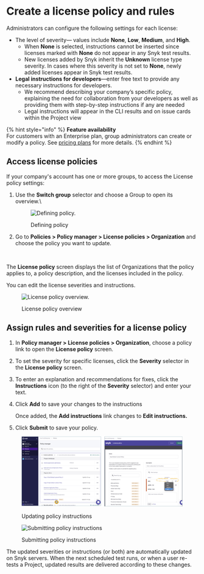# Create a license policy and rules

Administrators can configure the following settings for each license:

* The level of severity— values include **None**, **Low**, **Medium**, and **High**.
  * When **None** is selected, instructions cannot be inserted since licenses marked with **None** do not appear in any Snyk test results.
  * New licenses added by Snyk inherit the **Unknown** license type severity. In cases where this severity is not set to **None**, newly added licenses appear in Snyk test results.
* **Legal instructions for developers**—enter free text to provide any necessary instructions for developers.
  * We recommend describing your company’s specific policy, explaining the need for collaboration from your developers as well as providing them with step-by-step instructions if any are needed
  * Legal instructions will appear in the CLI results and on issue cards within the Project view

{% hint style="info" %}
**Feature availability**\
For customers with an Enterprise plan, group administrators can create or modify a policy. See [pricing plans](https://snyk.io/plans/) for more details.
{% endhint %}

## Access license policies

If your company's account has one or more groups, to access the License policy settings:

1.  Use the **Switch group** selector and choose a Group to open its overview.\\

    <figure><img src="../../../.gitbook/assets/license_choose-group_19oct2022.png" alt="Defining policy."><figcaption><p>Defining policy</p></figcaption></figure>
2.  Go to **Policies > Policy manager > License policies > Organization** and choose the policy you want to update.

    <figure><img src="../../../.gitbook/assets/policy_license_18oct2022.png" alt=""><figcaption></figcaption></figure>

The **License policy** screen displays the list of Organizations that the policy applies to, a policy description, and the licenses included in the policy.

You can edit the license severities and instructions.

<figure><img src="../../../.gitbook/assets/choose-org_customize_19oct2022.png" alt="License policy overview."><figcaption><p>License policy overview</p></figcaption></figure>

## Assign rules and severities for a license policy

1. In **Policy manager > License policies > Organization**, choose a policy link to open the **License policy** screen.
2. To set the severity for specific licenses, click the **Severity** selector in the **License policy** screen.
3. To enter an explanation and recommendations for fixes, click the **Instructions** icon (to the right of the **Severity** selector) and enter your text.
4.  Click **Add** to save your changes to the instructions

    Once added, the **Add instructions** link changes to **Edit instructions.**
5. Click **Submit** to save your policy.

<figure><img src="../../../.gitbook/assets/policy-severity-instructions-x_06oct2022.png" alt="Updating policy instructions."><figcaption><p>Updating policy instructions</p></figcaption></figure>

<figure><img src="../../../.gitbook/assets/policy-severity-instructions-2_06oct2022.png" alt="Submitting policy instructions"><figcaption><p>Submitting policy instructions</p></figcaption></figure>

The updated severities or instructions (or both) are automatically updated on Snyk servers. When the next scheduled test runs, or when a user re-tests a Project, updated results are delivered according to these changes.
